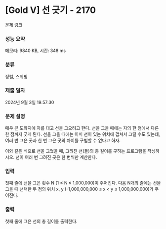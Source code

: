 # [Gold V] 선 긋기 - 2170 

[문제 링크](https://www.acmicpc.net/problem/2170) 

### 성능 요약

메모리: 9840 KB, 시간: 348 ms

### 분류

정렬, 스위핑

### 제출 일자

2024년 9월 3일 19:57:30

### 문제 설명

<p>매우 큰 도화지에 자를 대고 선을 그으려고 한다. 선을 그을 때에는 자의 한 점에서 다른 한 점까지 긋게 된다. 선을 그을 때에는 이미 선이 있는 위치에 겹쳐서 그릴 수도 있는데, 여러 번 그은 곳과 한 번 그은 곳의 차이를 구별할 수 없다고 하자.</p>

<p>이와 같은 식으로 선을 그었을 때, 그려진 선(들)의 총 길이를 구하는 프로그램을 작성하시오. 선이 여러 번 그려진 곳은 한 번씩만 계산한다.</p>

### 입력 

 <p>첫째 줄에 선을 그은 횟수 N (1 ≤ N ≤ 1,000,000)이 주어진다. 다음 N개의 줄에는 선을 그을 때 선택한 두 점의 위치 x, y (-1,000,000,000 ≤ x < y ≤ 1,000,000,000)가 주어진다.</p>

### 출력 

 <p>첫째 줄에 그은 선의 총 길이를 출력한다.</p>

